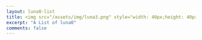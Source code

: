 ```yaml
---
layout: luna0-list
title: <img src="/assets/img/luna3.png" style="width: 40px;height: 40px;" class="img-circle zoombtn animated rotateIn">
excerpt: "A List of luna0"
comments: false
---
```

